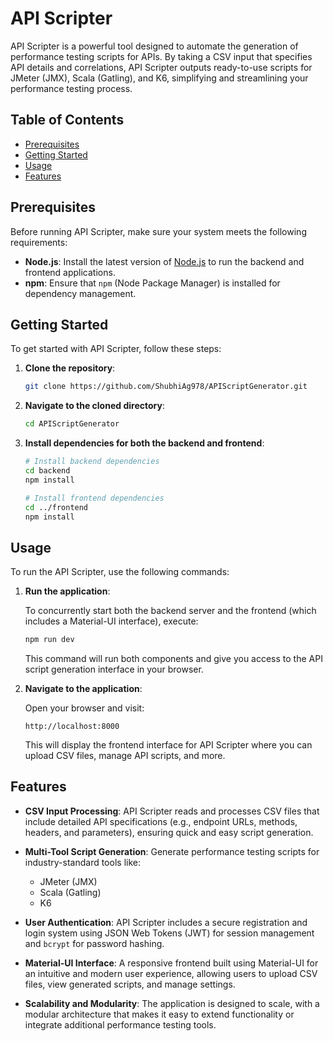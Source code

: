 # API Scripter

API Scripter is a powerful tool designed to automate the generation of performance testing scripts for APIs. By taking a CSV input that specifies API details and correlations, API Scripter outputs ready-to-use scripts for JMeter (JMX), Scala (Gatling), and K6, simplifying and streamlining your performance testing process.

## Table of Contents

- [Prerequisites](#prerequisites)
- [Getting Started](#getting-started)
- [Usage](#usage)
- [Features](#features)

## Prerequisites

Before running API Scripter, make sure your system meets the following requirements:

- **Node.js**: Install the latest version of [Node.js](https://nodejs.org) to run the backend and frontend applications.
- **npm**: Ensure that `npm` (Node Package Manager) is installed for dependency management.

## Getting Started

To get started with API Scripter, follow these steps:

1. **Clone the repository**:

   ```bash
   git clone https://github.com/ShubhiAg978/APIScriptGenerator.git
   ```

2. **Navigate to the cloned directory**:

   ```bash
   cd APIScriptGenerator
   ```

3. **Install dependencies for both the backend and frontend**:

   ```bash
   # Install backend dependencies
   cd backend
   npm install

   # Install frontend dependencies
   cd ../frontend
   npm install
   ```

## Usage

To run the API Scripter, use the following commands:

1. **Run the application**:

   To concurrently start both the backend server and the frontend (which includes a Material-UI interface), execute:

   ```bash
   npm run dev
   ```

   This command will run both components and give you access to the API script generation interface in your browser.

2. **Navigate to the application**:

   Open your browser and visit:

   ```
   http://localhost:8000
   ```

   This will display the frontend interface for API Scripter where you can upload CSV files, manage API scripts, and more.

## Features

- **CSV Input Processing**: API Scripter reads and processes CSV files that include detailed API specifications (e.g., endpoint URLs, methods, headers, and parameters), ensuring quick and easy script generation.
- **Multi-Tool Script Generation**: Generate performance testing scripts for industry-standard tools like:

  - JMeter (JMX)
  - Scala (Gatling)
  - K6

- **User Authentication**: API Scripter includes a secure registration and login system using JSON Web Tokens (JWT) for session management and `bcrypt` for password hashing.

- **Material-UI Interface**: A responsive frontend built using Material-UI for an intuitive and modern user experience, allowing users to upload CSV files, view generated scripts, and manage settings.

- **Scalability and Modularity**: The application is designed to scale, with a modular architecture that makes it easy to extend functionality or integrate additional performance testing tools.
